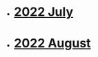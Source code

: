 - # [2022 July](https://qrcode.liveabc.com/magazine/9b931a69-00da-43c0-b0df-b9376ef2b7de)
- # [2022 August](https://qrcode.liveabc.com/magazine/8af00811-2102-4fc4-b49e-3f4ad4608ea6)